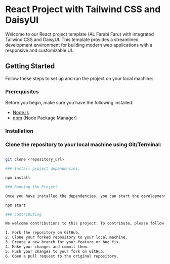 # React Project with Tailwind CSS and DaisyUI

Welcome to our React project template (AL Farabi Faru) with integrated Tailwind CSS and DaisyUI. This template provides a streamlined development environment for building modern web applications with a responsive and customizable UI.

## Getting Started

Follow these steps to set up and run the project on your local machine:

### Prerequisites

Before you begin, make sure you have the following installed:

- [Node.js](https://nodejs.org/)
- [npm](https://www.npmjs.com/) (Node Package Manager)

### Installation

### Clone the repository to your local machine using Git/Terminal:

   ```bash

 git clone <repository_url>

### Install project dependencies:

npm install

### Running the Project

Once you have installed the dependencies, you can start the development server to run the project:

npm start

### Contributing

We welcome contributions to this project. To contribute, please follow these steps:

1. Fork the repository on GitHub.
2. Clone your forked repository to your local machine.
3. Create a new branch for your feature or bug fix.
4. Make your changes and commit them.
5. Push your changes to your fork on GitHub.
6. Open a pull request to the original repository.
